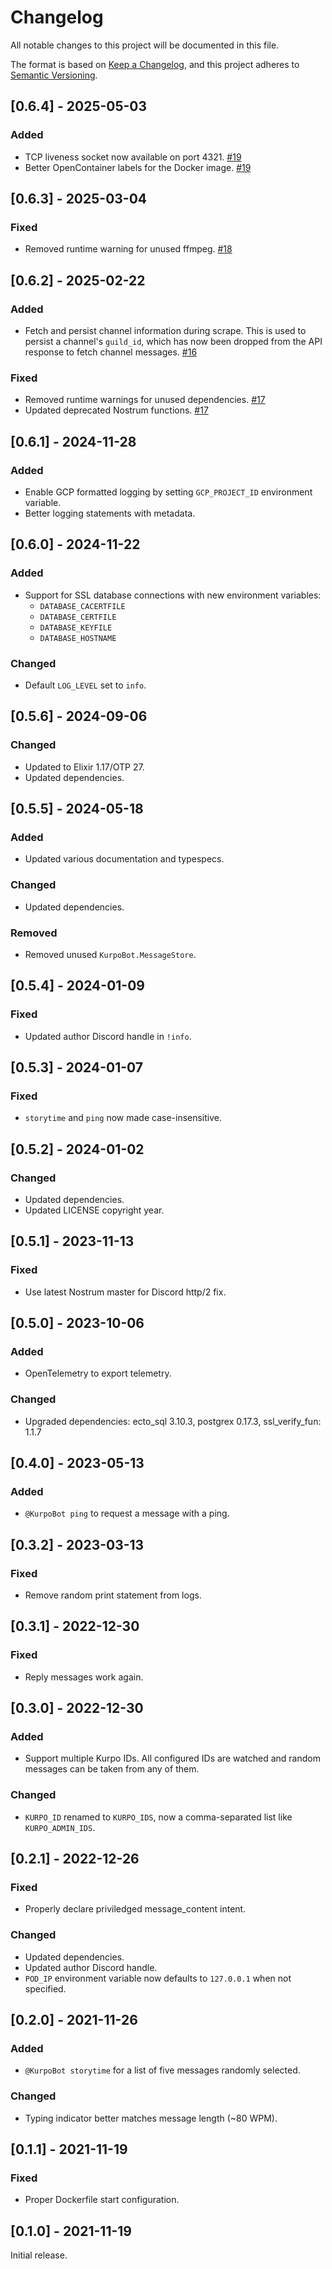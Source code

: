 # Changelog

All notable changes to this project will be documented in this file.

The format is based on [Keep a Changelog](https://keepachangelog.com/en/1.0.0/),
and this project adheres to [Semantic Versioning](https://semver.org/spec/v2.0.0.html).

## [0.6.4] - 2025-05-03

### Added

- TCP liveness socket now available on port 4321. [#19](https://github.com/hpopp/kurpo-bot/pull/19)
- Better OpenContainer labels for the Docker image. [#19](https://github.com/hpopp/kurpo-bot/pull/19)

## [0.6.3] - 2025-03-04

### Fixed

- Removed runtime warning for unused ffmpeg. [#18](https://github.com/hpopp/kurpo-bot/pull/18)

## [0.6.2] - 2025-02-22

### Added

- Fetch and persist channel information during scrape. This is used to persist a channel's `guild_id`,
  which has now been dropped from the API response to fetch channel messages. [#16](https://github.com/hpopp/kurpo-bot/pull/16)

### Fixed

- Removed runtime warnings for unused dependencies. [#17](https://github.com/hpopp/kurpo-bot/pull/17)
- Updated deprecated Nostrum functions. [#17](https://github.com/hpopp/kurpo-bot/pull/17)

## [0.6.1] - 2024-11-28

### Added

- Enable GCP formatted logging by setting `GCP_PROJECT_ID` environment variable.
- Better logging statements with metadata.

## [0.6.0] - 2024-11-22

### Added

- Support for SSL database connections with new environment variables:
  - `DATABASE_CACERTFILE`
  - `DATABASE_CERTFILE`
  - `DATABASE_KEYFILE`
  - `DATABASE_HOSTNAME`

### Changed

- Default `LOG_LEVEL` set to `info`.

## [0.5.6] - 2024-09-06

### Changed

- Updated to Elixir 1.17/OTP 27.
- Updated dependencies.

## [0.5.5] - 2024-05-18

### Added

- Updated various documentation and typespecs.

### Changed

- Updated dependencies.

### Removed

- Removed unused `KurpoBot.MessageStore`.

## [0.5.4] - 2024-01-09

### Fixed

- Updated author Discord handle in `!info`.

## [0.5.3] - 2024-01-07

### Fixed

- `storytime` and `ping` now made case-insensitive.

## [0.5.2] - 2024-01-02

### Changed

- Updated dependencies.
- Updated LICENSE copyright year.

## [0.5.1] - 2023-11-13

### Fixed

- Use latest Nostrum master for Discord http/2 fix.

## [0.5.0] - 2023-10-06

### Added

- OpenTelemetry to export telemetry.

### Changed

- Upgraded dependencies: ecto_sql 3.10.3, postgrex 0.17.3, ssl_verify_fun: 1.1.7

## [0.4.0] - 2023-05-13

### Added

- `@KurpoBot ping` to request a message with a ping.

## [0.3.2] - 2023-03-13

### Fixed

- Remove random print statement from logs.

## [0.3.1] - 2022-12-30

### Fixed

- Reply messages work again.

## [0.3.0] - 2022-12-30

### Added

- Support multiple Kurpo IDs. All configured IDs are watched and random messages
  can be taken from any of them.

### Changed

- `KURPO_ID` renamed to `KURPO_IDS`, now a comma-separated list like `KURPO_ADMIN_IDS`.

## [0.2.1] - 2022-12-26

### Fixed

- Properly declare priviledged message_content intent.

### Changed

- Updated dependencies.
- Updated author Discord handle.
- `POD_IP` environment variable now defaults to `127.0.0.1` when not specified.

## [0.2.0] - 2021-11-26

### Added

- `@KurpoBot storytime` for a list of five messages randomly selected.

### Changed

- Typing indicator better matches message length (~80 WPM).

## [0.1.1] - 2021-11-19

### Fixed

- Proper Dockerfile start configuration.

## [0.1.0] - 2021-11-19

Initial release.
